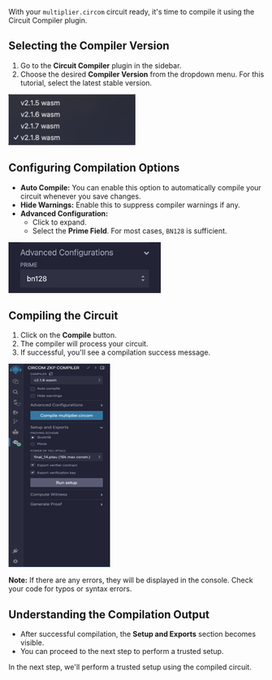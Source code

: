 
With your `multiplier.circom` circuit ready, it's time to compile it using the Circuit Compiler plugin.

## Selecting the Compiler Version

1. Go to the **Circuit Compiler** plugin in the sidebar.
2. Choose the desired **Compiler Version** from the dropdown menu. For this tutorial, select the latest stable version.

<img src="https://raw.githubusercontent.com/ethereum/remix-workshops/master/CircomIntro/step-4/images/select_compiler_version.png" alt="select-compiler-version" width=250 height=100>

## Configuring Compilation Options

- **Auto Compile:** You can enable this option to automatically compile your circuit whenever you save changes.
- **Hide Warnings:** Enable this to suppress compiler warnings if any.
- **Advanced Configuration:**
  - Click to expand.
  - Select the **Prime Field**. For most cases, `BN128` is sufficient.

<img src="https://raw.githubusercontent.com/ethereum/remix-workshops/master/CircomIntro/step-4/images/advanced_configuration.png" alt="advanced-configuration" width=300 height=100>

## Compiling the Circuit

1. Click on the **Compile** button.
2. The compiler will process your circuit.
3. If successful, you'll see a compilation success message.

<img src="https://raw.githubusercontent.com/ethereum/remix-workshops/master/CircomIntro/step-4/images/compilation_success.png" alt="compilation-success" width=200 height=400>

**Note:** If there are any errors, they will be displayed in the console. Check your code for typos or syntax errors.

## Understanding the Compilation Output

- After successful compilation, the **Setup and Exports** section becomes visible.
- You can proceed to the next step to perform a trusted setup.

In the next step, we'll perform a trusted setup using the compiled circuit.
